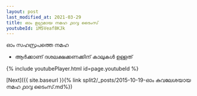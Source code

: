 ```yaml
---
layout: post
last_modified_at: 2021-03-29
title: ഓം ഉഗ്രമായ നമഹ ൧൦൮ ടൈംസ്
youtubeId: iM5Veaf8KJk
---
```

 
 
 ഓം സഹസ്രപത്തെ നമഹ 
 
 -  ആർക്കാണ് ദശലക്ഷക്കണക്കിന് കാലുകൾ ഉള്ളത് 
 
  
 
  
 
 
 
 
 
 


{% include youtubePlayer.html id=page.youtubeId %}
 
[Next]({{ site.baseurl }}{% link  split2/_posts/2015-10-19-ഓം കുവലേശയായ നമഹ ൧൦൮ ടൈംസ്.md%})
 

